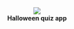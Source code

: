 <div align="center">
  <img src="https://cdn.discordapp.com/attachments/623517968135094307/635586988237520916/Screenshot_1s.png"><br>
  <b>Halloween quiz app</b><br><br>
</div>

